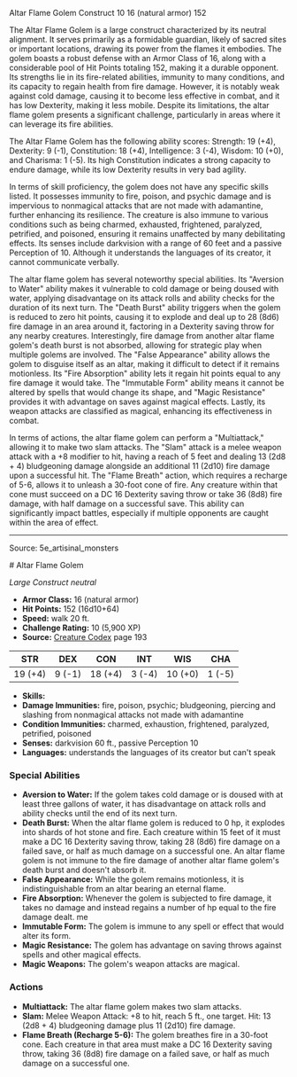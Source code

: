 <MonsterName/>Altar Flame Golem</MonsterName>
<CreatureType/>Construct</CreatureType>
<CR/>10</CR>
<AC/>16 (natural armor)</AC>
<HP/>152</HP>
<summary>The Altar Flame Golem is a large construct characterized by its neutral alignment. It serves primarily as a formidable guardian, likely of sacred sites or important locations, drawing its power from the flames it embodies. The golem boasts a robust defense with an Armor Class of 16, along with a considerable pool of Hit Points totaling 152, making it a durable opponent. Its strengths lie in its fire-related abilities, immunity to many conditions, and its capacity to regain health from fire damage. However, it is notably weak against cold damage, causing it to become less effective in combat, and it has low Dexterity, making it less mobile. Despite its limitations, the altar flame golem presents a significant challenge, particularly in areas where it can leverage its fire abilities.</summary>

<detail>

The Altar Flame Golem has the following ability scores: Strength: 19 (+4), Dexterity: 9 (-1), Constitution: 18 (+4), Intelligence: 3 (-4), Wisdom: 10 (+0), and Charisma: 1 (-5). Its high Constitution indicates a strong capacity to endure damage, while its low Dexterity results in very bad agility. 

In terms of skill proficiency, the golem does not have any specific skills listed. It possesses immunity to fire, poison, and psychic damage and is impervious to nonmagical attacks that are not made with adamantine, further enhancing its resilience. The creature is also immune to various conditions such as being charmed, exhausted, frightened, paralyzed, petrified, and poisoned, ensuring it remains unaffected by many debilitating effects. Its senses include darkvision with a range of 60 feet and a passive Perception of 10. Although it understands the languages of its creator, it cannot communicate verbally.

The altar flame golem has several noteworthy special abilities. Its "Aversion to Water" ability makes it vulnerable to cold damage or being doused with water, applying disadvantage on its attack rolls and ability checks for the duration of its next turn. The "Death Burst" ability triggers when the golem is reduced to zero hit points, causing it to explode and deal up to 28 (8d6) fire damage in an area around it, factoring in a Dexterity saving throw for any nearby creatures. Interestingly, fire damage from another altar flame golem's death burst is not absorbed, allowing for strategic play when multiple golems are involved. The "False Appearance" ability allows the golem to disguise itself as an altar, making it difficult to detect if it remains motionless. Its "Fire Absorption" ability lets it regain hit points equal to any fire damage it would take. The "Immutable Form" ability means it cannot be altered by spells that would change its shape, and "Magic Resistance" provides it with advantage on saves against magical effects. Lastly, its weapon attacks are classified as magical, enhancing its effectiveness in combat.

In terms of actions, the altar flame golem can perform a "Multiattack," allowing it to make two slam attacks. The "Slam" attack is a melee weapon attack with a +8 modifier to hit, having a reach of 5 feet and dealing 13 (2d8 + 4) bludgeoning damage alongside an additional 11 (2d10) fire damage upon a successful hit. The "Flame Breath" action, which requires a recharge of 5-6, allows it to unleash a 30-foot cone of fire. Any creature within that cone must succeed on a DC 16 Dexterity saving throw or take 36 (8d8) fire damage, with half damage on a successful save. This ability can significantly impact battles, especially if multiple opponents are caught within the area of effect.</detail>



---

Source: 5e_artisinal_monsters

<statblock>
# Altar Flame Golem

*Large* *Construct* *neutral*

- **Armor Class:** 16 (natural armor)
- **Hit Points:** 152 (16d10+64)
- **Speed:** walk 20 ft.
- **Challenge Rating:** 10 (5,900 XP)
- **Source:** [Creature Codex](https://koboldpress.com/kpstore/product/creature-codex-for-5th-edition-dnd) page 193

| STR | DEX | CON | INT | WIS | CHA |
| --- | --- | --- | --- | --- | --- |
| 19 (+4) | 9 (-1) | 18 (+4) | 3 (-4) | 10 (+0) | 1 (-5) |

- **Skills:** 
- **Damage Immunities:** fire, poison, psychic; bludgeoning, piercing and slashing from nonmagical attacks not made with adamantine
- **Condition Immunities:** charmed, exhaustion, frightened, paralyzed, petrified, poisoned
- **Senses:** darkvision 60 ft., passive Perception 10
- **Languages:** understands the languages of its creator but can't speak

### Special Abilities

- **Aversion to Water:** If the golem takes cold damage or is doused with at least three gallons of water, it has disadvantage on attack rolls and ability checks until the end of its next turn.
- **Death Burst:** When the altar flame golem is reduced to 0 hp, it explodes into shards of hot stone and fire. Each creature within 15 feet of it must make a DC 16 Dexterity saving throw, taking 28 (8d6) fire damage on a failed save, or half as much damage on a successful one. An altar flame golem is not immune to the fire damage of another altar flame golem's death burst and doesn't absorb it.
- **False Appearance:** While the golem remains motionless, it is indistinguishable from an altar bearing an eternal flame.
- **Fire Absorption:** Whenever the golem is subjected to fire damage, it takes no damage and instead regains a number of hp equal to the fire damage dealt. me
- **Immutable Form:** The golem is immune to any spell or effect that would alter its form.
- **Magic Resistance:** The golem has advantage on saving throws against spells and other magical effects.
- **Magic Weapons:** The golem's weapon attacks are magical.

### Actions

- **Multiattack:** The altar flame golem makes two slam attacks.
- **Slam:** Melee Weapon Attack: +8 to hit, reach 5 ft., one target. Hit: 13 (2d8 + 4) bludgeoning damage plus 11 (2d10) fire damage.
- **Flame Breath (Recharge 5-6):** The golem breathes fire in a 30-foot cone. Each creature in that area must make a DC 16 Dexterity saving throw, taking 36 (8d8) fire damage on a failed save, or half as much damage on a successful one.


</statblock>


